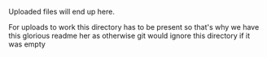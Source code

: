Uploaded files will end up here.

For uploads to work this directory has to be present so that's why we have this glorious readme her as otherwise git would ignore this directory if it was empty